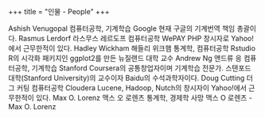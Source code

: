 +++
title = "인물 - People"
+++



Ashish Venugopal	 	컴퓨터공학, 기계학습	Google	현재 구글의 기계번역 책임 총괄이다.
Rasmus Lerdorf	라스무스 레르도프	컴퓨터공학	WePAY	PHP 창시자로 Yahoo!에서 근무한적이 있다.
Hadley Wickham	해들리 위크햄	통계학, 컴퓨터공학	Rstudio	R의 시각화 패키지인 ggplot2를 만든 뉴질랜드 대학 교수
Andrew Ng	앤드류 응	컴퓨터공학, 기계학습	Stanford	Coursera의 공통창업자이며 기계학습 전문가.
스탠포드 대학(Stanford University)의 교수이자 Baidu의 수석과학자이다.
Doug Cutting	더그 커팅	컴퓨터공학	Cloudera	Lucene, Hadoop, Nutch의 창시자이 Yahoo!에서 근무한적이 있다.
Max O. Lorenz	맥스 오 로렌츠	통계학, 경제학	사망	맥스 O 로렌츠 - Max O. Lorenz

